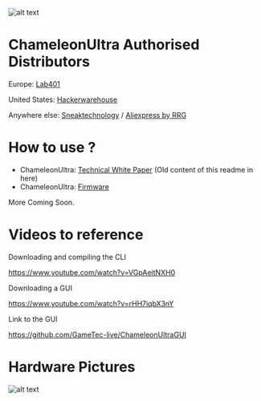 [tech_white_paper]: https://github.com/RfidResearchGroup/ChameleonUltra/blob/main/Technical_White_Paper.md

[how_use_firmware]: https://github.com/RfidResearchGroup/ChameleonUltra/blob/main/How_to_use_Firmware.md

[go_to_buy_lab401]: https://lab401.com/

[go_to_buy_hackerwarehouse]: https://hackerwarehouse.com/

[go_to_buy_sneaktechnology]: https://sneaktechnology.com

[go_to_buy_proxgrind_aliexpress]: https://proxgrind.aliexpress.com/store/1101312023


![alt text](https://github.com/RfidResearchGroup/ChameleonUltra/blob/main/resource/picture/Header.png)

# ChameleonUltra Authorised Distributors

Europe: [Lab401][go_to_buy_lab401]

United States: [Hackerwarehouse][go_to_buy_hackerwarehouse]

Anywhere else: [Sneaktechnology][go_to_buy_sneaktechnology] / [Aliexpress by RRG][go_to_buy_proxgrind_aliexpress]

# How to use ?

- ChameleonUltra: [Technical White Paper][tech_white_paper] (Old content of this readme in here)
- ChameleonUltra: [Firmware][how_use_firmware]

More Coming Soon.

# Videos to reference

Downloading and compiling the CLI

https://www.youtube.com/watch?v=VGpAeitNXH0

Downloading a GUI

https://www.youtube.com/watch?v=rHH7iqbX3nY

Link to the GUI

https://github.com/GameTec-live/ChameleonUltraGUI

# Hardware Pictures

![alt text](https://github.com/RfidResearchGroup/ChameleonUltra/blob/main/resource/picture/Hardware%20Photos.png)

